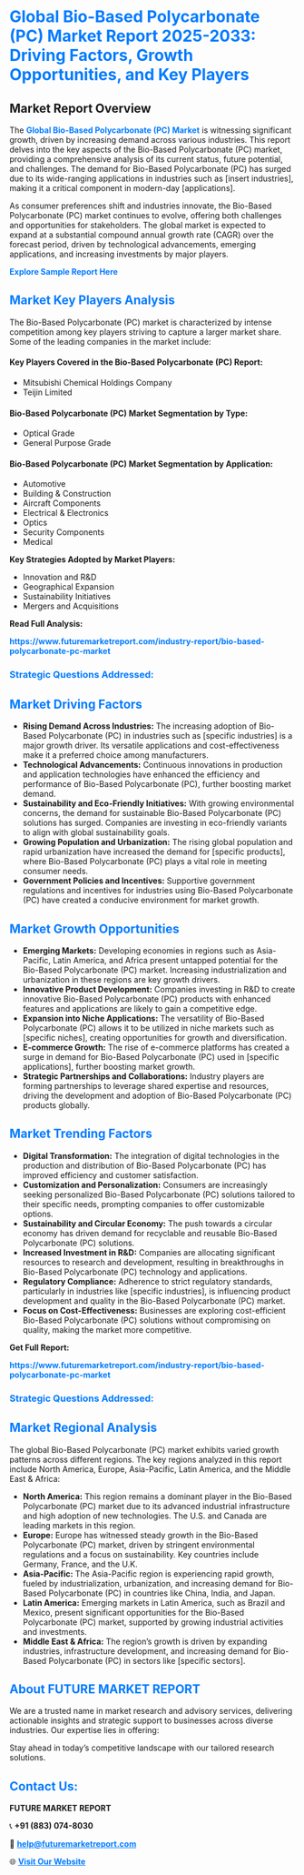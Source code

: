 <h1 style="color: #007BFF;">Global Bio-Based Polycarbonate (PC) Market Report 2025-2033: Driving Factors, Growth Opportunities, and Key Players</h1>

<section id="overview">
<h2>Market Report Overview</h2>
<p>The <a href="https://www.futuremarketreport.com/industry-report/bio-based-polycarbonate-pc-market" style="color: #007BFF; text-decoration: none;"><strong>Global Bio-Based Polycarbonate (PC) Market</strong></a> is witnessing significant growth, driven by increasing demand across various industries. This report delves into the key aspects of the Bio-Based Polycarbonate (PC) market, providing a comprehensive analysis of its current status, future potential, and challenges. The demand for Bio-Based Polycarbonate (PC) has surged due to its wide-ranging applications in industries such as [insert industries], making it a critical component in modern-day [applications].</p>
<p>As consumer preferences shift and industries innovate, the Bio-Based Polycarbonate (PC) market continues to evolve, offering both challenges and opportunities for stakeholders. The global market is expected to expand at a substantial compound annual growth rate (CAGR) over the forecast period, driven by technological advancements, emerging applications, and increasing investments by major players.</p>
</section>

<section id="overview">
<p><a href="https://www.futuremarketreport.com/request-sample/reportId=62528" style="color: #007BFF; text-decoration: none;"><strong>Explore Sample Report Here</strong></a></p>
</section>

<section id="key-players">
<h2 style="color: #007BFF;">Market Key Players Analysis</h2>
<p>The Bio-Based Polycarbonate (PC) market is characterized by intense competition among key players striving to capture a larger market share. Some of the leading companies in the market include:</p>
<h4>Key Players Covered in the Bio-Based Polycarbonate (PC) Report:</h4>
<ul><li>Mitsubishi Chemical Holdings Company</li><li>Teijin Limited</li></ul>
<h4>Bio-Based Polycarbonate (PC) Market Segmentation by Type:</h4>
<ul><li>Optical Grade</li><li>General Purpose Grade</li></ul>

<h4>Bio-Based Polycarbonate (PC) Market Segmentation by Application:</h4>
<ul><li>Automotive</li><li>Building &amp; Construction</li><li>Aircraft Components</li><li>Electrical &amp; Electronics</li><li>Optics</li><li>Security Components</li><li>Medical</li></ul>
<p><strong>Key Strategies Adopted by Market Players:</strong></p>
<ul>
<li>Innovation and R&D</li>
<li>Geographical Expansion</li>
<li>Sustainability Initiatives</li>
<li>Mergers and Acquisitions</li>
</ul>
</section>

<section>
<p><strong>Read Full Analysis: </strong></p><a href="https://www.futuremarketreport.com/industry-report/bio-based-polycarbonate-pc-market" style="color: #007BFF; text-decoration: none;"><strong>https://www.futuremarketreport.com/industry-report/bio-based-polycarbonate-pc-market</strong></a>
<h3 style="color: #007BFF;">Strategic Questions Addressed:</h3>
</section>

<section id="driving-factors">
<h2 style="color: #007BFF;">Market Driving Factors</h2>
<ul>
<li><strong>Rising Demand Across Industries:</strong> The increasing adoption of Bio-Based Polycarbonate (PC) in industries such as [specific industries] is a major growth driver. Its versatile applications and cost-effectiveness make it a preferred choice among manufacturers.</li>
<li><strong>Technological Advancements:</strong> Continuous innovations in production and application technologies have enhanced the efficiency and performance of Bio-Based Polycarbonate (PC), further boosting market demand.</li>
<li><strong>Sustainability and Eco-Friendly Initiatives:</strong> With growing environmental concerns, the demand for sustainable Bio-Based Polycarbonate (PC) solutions has surged. Companies are investing in eco-friendly variants to align with global sustainability goals.</li>
<li><strong>Growing Population and Urbanization:</strong> The rising global population and rapid urbanization have increased the demand for [specific products], where Bio-Based Polycarbonate (PC) plays a vital role in meeting consumer needs.</li>
<li><strong>Government Policies and Incentives:</strong> Supportive government regulations and incentives for industries using Bio-Based Polycarbonate (PC) have created a conducive environment for market growth.</li>
</ul>
</section>

<section id="growth-opportunities">
<h2 style="color: #007BFF;">Market Growth Opportunities</h2>
<ul>
<li><strong>Emerging Markets:</strong> Developing economies in regions such as Asia-Pacific, Latin America, and Africa present untapped potential for the Bio-Based Polycarbonate (PC) market. Increasing industrialization and urbanization in these regions are key growth drivers.</li>
<li><strong>Innovative Product Development:</strong> Companies investing in R&D to create innovative Bio-Based Polycarbonate (PC) products with enhanced features and applications are likely to gain a competitive edge.</li>
<li><strong>Expansion into Niche Applications:</strong> The versatility of Bio-Based Polycarbonate (PC) allows it to be utilized in niche markets such as [specific niches], creating opportunities for growth and diversification.</li>
<li><strong>E-commerce Growth:</strong> The rise of e-commerce platforms has created a surge in demand for Bio-Based Polycarbonate (PC) used in [specific applications], further boosting market growth.</li>
<li><strong>Strategic Partnerships and Collaborations:</strong> Industry players are forming partnerships to leverage shared expertise and resources, driving the development and adoption of Bio-Based Polycarbonate (PC) products globally.</li>
</ul>
</section>

<section id="trending-factors">
<h2 style="color: #007BFF;">Market Trending Factors</h2>
<ul>
<li><strong>Digital Transformation:</strong> The integration of digital technologies in the production and distribution of Bio-Based Polycarbonate (PC) has improved efficiency and customer satisfaction.</li>
<li><strong>Customization and Personalization:</strong> Consumers are increasingly seeking personalized Bio-Based Polycarbonate (PC) solutions tailored to their specific needs, prompting companies to offer customizable options.</li>
<li><strong>Sustainability and Circular Economy:</strong> The push towards a circular economy has driven demand for recyclable and reusable Bio-Based Polycarbonate (PC) solutions.</li>
<li><strong>Increased Investment in R&D:</strong> Companies are allocating significant resources to research and development, resulting in breakthroughs in Bio-Based Polycarbonate (PC) technology and applications.</li>
<li><strong>Regulatory Compliance:</strong> Adherence to strict regulatory standards, particularly in industries like [specific industries], is influencing product development and quality in the Bio-Based Polycarbonate (PC) market.</li>
<li><strong>Focus on Cost-Effectiveness:</strong> Businesses are exploring cost-efficient Bio-Based Polycarbonate (PC) solutions without compromising on quality, making the market more competitive.</li>
</ul>
</section>

<section>
<p><strong>Get Full Report: </strong></p><a href="https://www.futuremarketreport.com/industry-report/bio-based-polycarbonate-pc-market" style="color: #007BFF; text-decoration: none;"><strong>https://www.futuremarketreport.com/industry-report/bio-based-polycarbonate-pc-market</strong></a>
<h3 style="color: #007BFF;">Strategic Questions Addressed:</h3>
</section>


<section id="regional-analysis">
<h2 style="color: #007BFF;">Market Regional Analysis</h2>
<p>The global Bio-Based Polycarbonate (PC) market exhibits varied growth patterns across different regions. The key regions analyzed in this report include North America, Europe, Asia-Pacific, Latin America, and the Middle East & Africa:</p>
<ul>
<li><strong>North America:</strong> This region remains a dominant player in the Bio-Based Polycarbonate (PC) market due to its advanced industrial infrastructure and high adoption of new technologies. The U.S. and Canada are leading markets in this region.</li>
<li><strong>Europe:</strong> Europe has witnessed steady growth in the Bio-Based Polycarbonate (PC) market, driven by stringent environmental regulations and a focus on sustainability. Key countries include Germany, France, and the U.K.</li>
<li><strong>Asia-Pacific:</strong> The Asia-Pacific region is experiencing rapid growth, fueled by industrialization, urbanization, and increasing demand for Bio-Based Polycarbonate (PC) in countries like China, India, and Japan.</li>
<li><strong>Latin America:</strong> Emerging markets in Latin America, such as Brazil and Mexico, present significant opportunities for the Bio-Based Polycarbonate (PC) market, supported by growing industrial activities and investments.</li>
<li><strong>Middle East & Africa:</strong> The region’s growth is driven by expanding industries, infrastructure development, and increasing demand for Bio-Based Polycarbonate (PC) in sectors like [specific sectors].</li>
</ul>
</section>

<footer>
<h2 style="color: #007BFF;">About FUTURE MARKET REPORT</h2>
<p>We are a trusted name in market research and advisory services, delivering actionable insights and strategic support to businesses across diverse industries. Our expertise lies in offering:</p>

<p>Stay ahead in today’s competitive landscape with our tailored research solutions.</p>

<h2 style="color: #007BFF;">Contact Us:</h2>
<p><strong>FUTURE MARKET REPORT</strong></p>
<p>📞 <strong>+91 (883) 074-8030</strong></p>
<p>📧 <strong><a href="mailto:help@futuremarketreport.com" style="color: #007BFF;">help@futuremarketreport.com</a></strong></p>
<p>🌐 <strong><a href="https://www.futuremarketreport.com/" style="color: #007BFF;">Visit Our Website</a></strong></p>
</footer>